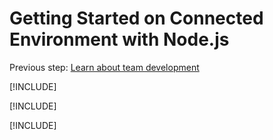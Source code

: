 # Getting Started on Connected Environment with Node.js

Previous step: [Learn about team development](get-started-nodejs-06.md)

[!INCLUDE[](common/well-done.md)]

[!INCLUDE[](common/take-survey.md)]

[!INCLUDE[](common/clean-up.md)]